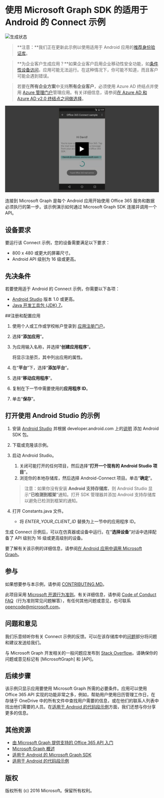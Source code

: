 # <a name="connect-sample-for-android-using-the-microsoft-graph-sdk"></a>使用 Microsoft Graph SDK 的适用于 Android 的 Connect 示例

![生成状态](https://ricalo.visualstudio.com/_apis/public/build/definitions/06256fa7-d8e5-4ca0-8639-7c00eb6f1fe9/6/badge "生成状态")

>**注意：**我们正在更新此示例以使用适用于 Android 应用的[推荐身份验证库](https://docs.microsoft.com/en-us/azure/active-directory/develop/active-directory-v2-libraries#compatible-client-libraries)。


> **为企业客户生成应用？**如果企业客户启用企业移动性安全功能，如<a href="https://azure.microsoft.com/en-us/documentation/articles/active-directory-conditional-access-device-policies/" target="_newtab">条件性设备访问</a>，应用可能无法运行。在这种情况下，你可能不知道，而且客户可能会遇到错误。 

> 若要在**所有企业方案**中支持**所有企业客户**，必须使用 Azure AD 终结点并使用 [Azure 管理门户](https://aka.ms/aadapplist)管理应用。有关详细信息，请参阅[在 Azure AD 和 Azure AD v2.0 终结点之间做选择](https://graph.microsoft.io/docs/authorization/auth_overview#deciding-between-azure-ad-and-the-v2-authentication-endpoint)。

[![Microsoft Graph Connect 示例](/readme-images/O365-Android-Connect-video_play_icon.png)](https://www.youtube.com/watch?v=3IQIDFrqhY4 "单击查看使用中的示例")

连接到 Microsoft Graph 是每个 Android 应用开始使用 Office 365 服务和数据必须执行的第一步。该示例演示如何通过 Microsoft Graph SDK 连接并调用一个 API。

## <a name="device-requirements"></a>设备要求

要运行该 Connect 示例，您的设备需要满足以下要求：

* 800 x 480 或更大的屏幕尺寸。
* Android API 级别为 16 级或更高。
 
## <a name="prerequisites"></a>先决条件

若要使用适于 Android 的 Connect 示例，你需要以下各项：

* [Android Studio](http://developer.android.com/sdk/index.html) 版本 1.0 或更高。
* [Java 开发工具包 (JDK) 7](http://www.oracle.com/technetwork/java/javase/downloads/jdk7-downloads-1880260.html)。

<a name="register"></a>
##<a name="register-and-configure-the-app"></a>注册和配置应用

1. 使用个人或工作或学校帐户登录到 [应用注册门户](https://apps.dev.microsoft.com/)。
2. 选择“**添加应用**”。
3. 为应用输入名称，并选择“**创建应用程序**”。
    
    将显示注册页，其中列出应用的属性。
 
4. 在“**平台**”下，选择“**添加平台**”。
5. 选择“**移动应用程序**”。
6. 复制在下一节中需要使用的**应用程序 ID**。
7. 单击“**保存**”。
  
## <a name="open-the-sample-using-android-studio"></a>打开使用 Android Studio 的示例

1. 安装 [Android Studio](http://developer.android.com/sdk/index.html) 并根据 developer.android.com 上的[说明](http://developer.android.com/sdk/installing/adding-packages.html) 添加 Android SDK 包。
2. 下载或克隆该示例。
3. 启动 Android Studio。
    1. 关闭可能打开的任何项目，然后选择“**打开一个现有的 Android Studio 项目**”。
    2. 浏览你的本地存储库，然后选择 Android-Connect 项目。单击“**确定**”。
    
    > 注意：如果你没有安装 **Android 支持存储库**，则 Android Studio 显示“**已检测到框架**”通知。打开 SDK 管理器并添加 Android 支持存储库以避免已检测到框架的通知。
4. 打开 Constants.java 文件。
    * 将 *ENTER_YOUR_CLIENT_ID* 替换为上一节中的应用程序 ID。

生成 Connect 示例后，可以在仿真器或设备中运行。在“**选择设备**”对话中选择配备了 API 级别为 16 级或更高级别的设备。

要了解有关该示例的详细信息，请参阅[在 Android 应用中调用 Microsoft Graph](https://graph.microsoft.io/en-us/docs/platform/android)。

<a name="contributing"></a>
## <a name="contributing"></a>参与 ##

如果想要参与本示例，请参阅 [CONTRIBUTING.MD](/CONTRIBUTING.md)。

此项目采用 [Microsoft 开源行为准则](https://opensource.microsoft.com/codeofconduct/)。有关详细信息，请参阅 [Code of Conduct FAQ](https://opensource.microsoft.com/codeofconduct/faq/)（行为准则常见问题解答），有任何其他问题或意见，也可联系 [opencode@microsoft.com](mailto:opencode@microsoft.com)。

## <a name="questions-and-comments"></a>问题和意见

我们乐意倾听你有关 Connect 示例的反馈。可以在该存储库中的[问题](issues)部分将问题和建议发送给我们。

与 Microsoft Graph 开发相关的一般问题应发布到 [Stack Overflow](http://stackoverflow.com/questions/tagged/MicrosoftGraph+API)。请确保你的问题或意见标记有 [MicrosoftGraph] 和 [API]。

## <a name="next-steps"></a>后续步骤

该示例只显示应用要使用 Microsoft Graph 所需的必要条件。应用可以使用 Office 365 API 实现的功能非常之多，例如，帮助用户使用日历管理工作日，在存储于 OneDrive 中的所有文件中查找用户需要的信息，或在他们的联系人列表中找出他们需要的人员。在[适用于 Android 的代码段示例](../../../android-java-snippets-sample)方面，我们还想与你分享更多的信息。 
  
## <a name="additional-resources"></a>其他资源

* [由 Microsoft Graph 提供支持的 Office 365 API 入门](http://dev.office.com/getting-started/office365apis)
* [Microsoft Graph 概述](http://graph.microsoft.io)
* [适用于 Android 的 Microsoft Graph SDK](../../../msgraph-sdk-android)
* [适用于 Android 的代码段示例](../../../android-java-snippets-sample)

## <a name="copyright"></a>版权
版权所有 (c) 2016 Microsoft。保留所有权利。
